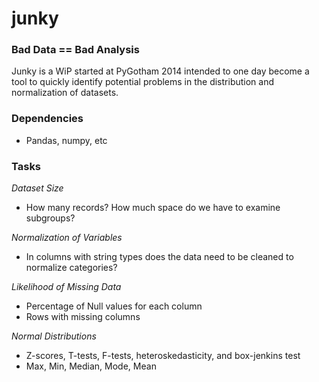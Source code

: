 junky
=====

### Bad Data == Bad Analysis
Junky is a WiP started at PyGotham 2014 intended to one day become a tool to quickly identify potential problems in the distribution and normalization of datasets.

### Dependencies
- Pandas, numpy, etc


### Tasks
_Dataset Size_
  - How many records? How much space do we have to examine subgroups?
  
_Normalization of Variables_
  - In columns with string types does the data need to be cleaned to normalize categories?
  
_Likelihood of Missing Data_
  - Percentage of Null values for each column
  - Rows with missing columns

_Normal Distributions_
  - Z-scores, T-tests, F-tests, heteroskedasticity, and box-jenkins test 
  - Max, Min, Median, Mode, Mean
